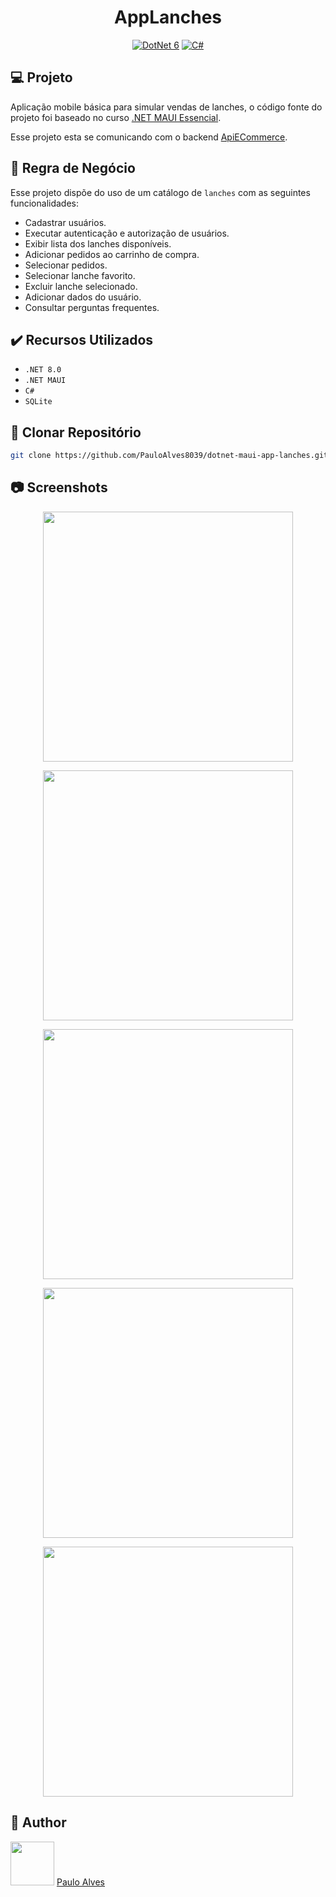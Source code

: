 <h1 align="center">AppLanches</h1>

<p align="center">
  <a href="https://learn.microsoft.com/pt-br/dotnet/"><img alt="DotNet 6" src="https://img.shields.io/badge/.NET-5C2D91?logo=.net&logoColor=white&style=for-the-badge" /></a>
  <a href="https://learn.microsoft.com/pt-br/dotnet/csharp/programming-guide/"><img alt="C#" src="https://img.shields.io/badge/C%23-239120?logo=c-sharp&logoColor=white&style=for-the-badge" /></a>
</p>

## :computer: Projeto

Aplicação mobile básica para simular vendas de lanches, o código fonte do projeto foi baseado no curso [.NET MAUI Essencial](https://www.udemy.com/course/net-maui-essencial/?couponCode=LETSLEARNNOW).

Esse projeto esta se comunicando com o backend [ApiECommerce](https://github.com/PauloAlves8039/ApiECommerce).

## :blue_book: Regra de Negócio

Esse projeto dispõe do uso de um catálogo de `lanches` com as seguintes funcionalidades:

- Cadastrar usuários.
- Executar autenticação e autorização de usuários.
- Exibir lista dos lanches disponíveis.
- Adicionar pedidos ao carrinho de compra.
- Selecionar pedidos.
- Selecionar lanche favorito.
- Excluir lanche selecionado.
- Adicionar dados do usuário.
- Consultar perguntas frequentes.

## ✔️ Recursos Utilizados

- `.NET 8.0`
- `.NET MAUI`
- `C#`
- `SQLite`

## :floppy_disk: Clonar Repositório

```bash
git clone https://github.com/PauloAlves8039/dotnet-maui-app-lanches.git
```
## :camera: Screenshots

<p align="center"> <img src="https://github.com/PauloAlves8039/dotnet-maui-app-lanches/blob/master/src/AppLanches/Resources/Images/screenshots/screenshot1.png" style="width:400px;" /> </p>
<p align="center"> <img src="https://github.com/PauloAlves8039/dotnet-maui-app-lanches/blob/master/src/AppLanches/Resources/Images/screenshots/screenshot2.png" style="width:400px;" /> </p>
<p align="center"> <img src="https://github.com/PauloAlves8039/dotnet-maui-app-lanches/blob/master/src/AppLanches/Resources/Images/screenshots/screenshot3.png" style="width:400px;" /> </p>
<p align="center"> <img src="https://github.com/PauloAlves8039/dotnet-maui-app-lanches/blob/master/src/AppLanches/Resources/Images/screenshots/screenshot5.png" style="width:400px;" /> </p>
<p align="center"> <img src="https://github.com/PauloAlves8039/dotnet-maui-app-lanches/blob/master/src/AppLanches/Resources/Images/screenshots/screenshot7.png" style="width:400px;" /> </p>

## :boy: Author

<a href="https://github.com/PauloAlves8039"><img src="https://avatars.githubusercontent.com/u/57012714?v=4" width=70></a>
[Paulo Alves](https://github.com/PauloAlves8039)
